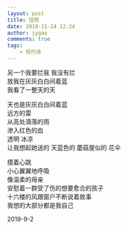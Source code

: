 ```yaml
---
layout: post
title: 住院
date: 2019-11-24 12:24
author: jygao
comments: true
tags:
    - 现代诗
---
```

<!-- wp:paragraph -->
<p>

另一个我要拦我 我没有拦<br>放我在灰灰白白间着蓝<br>我看了一整天的天</p>
<!-- /wp:paragraph -->

<!-- wp:paragraph -->
<p>天也是灰灰白白间着蓝<br>远方的雷<br>从高处滴落的雨<br>渗入红色的血<br>透明 冰凉<br>让我想起她送的 天蓝色的 蘑菇屋似的 花伞</p>
<!-- /wp:paragraph -->

<!-- wp:paragraph -->
<p>摸着心跳<br>小心翼翼地呼吸<br>像温柔的母亲<br>安慰着一群受了伤的想要愈合的孩子<br>十六楼的风跟窗户不断说着故事<br>我想的大部分都是我自己 </p>
<!-- /wp:paragraph -->

<!-- wp:paragraph -->
<p>                                          2019-9-2</p>
<!-- /wp:paragraph -->

<!-- wp:paragraph -->
<p></p>
<!-- /wp:paragraph -->
